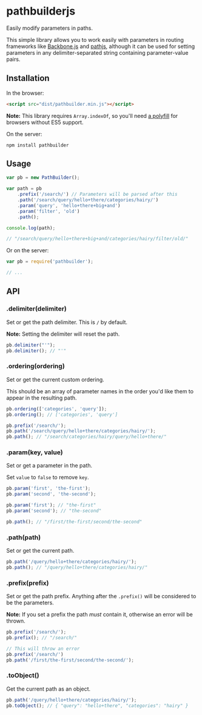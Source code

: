 # pathbuilderjs

Easily modify parameters in paths.

This simple library allows you to work easily with parameters in routing
frameworks like [Backbone.js](http://backbonejs.org/) and [pathjs](https://github.com/mtrpcic/pathjs), although it can be used for setting parameters in any
delimiter-separated string containing parameter-value pairs.

## Installation

In the browser:

```html
<script src="dist/pathbuilder.min.js"></script> 
```

**Note:** This library requires `Array.indexOf`, so you'll need [a polyfill](https://developer.mozilla.org/en-US/docs/JavaScript/Reference/Global_Objects/Array/IndexOf#Compatibility) for
browsers without ES5 support.

On the server:

```
npm install pathbuilder
```

## Usage

```js
var pb = new PathBuilder();

var path = pb
    .prefix('/search/') // Parameters will be parsed after this
    .path('/search/query/hello+there/categories/hairy/')
    .param('query', 'hello+there+big+and')
    .param('filter', 'old')
    .path();

console.log(path);

// "/search/query/hello+there+big+and/categories/hairy/filter/old/"
```

Or on the server:

```js
var pb = require('pathbuilder');

// ...
```

## API

### .delimiter(delimiter)

Set or get the path delimiter. This is `/` by default.

**Note:** Setting the delimiter will reset the path.

```js
pb.delimiter("'");
pb.delimiter(); // "'"
```

### .ordering(ordering)

Set or get the current custom ordering.

This should be an array of parameter names in the order you'd like them to
appear in the resulting path.

```js
pb.ordering(['categories', 'query']);
pb.ordering(); // ['categories', 'query']

pb.prefix('/search/');
pb.path('/search/query/hello+there/categories/hairy/');
pb.path(); // "/search/categories/hairy/query/hello+there/"
```

### .param(key, value)

Set or get a parameter in the path.

Set `value` to `false` to remove `key`.

```js
pb.param('first', 'the-first');
pb.param('second', 'the-second');

pb.param('first'); // "the-first"
pb.param('second'); // "the-second"

pb.path(); // "/first/the-first/second/the-second"
```

### .path(path)

Set or get the current path.

```js
pb.path('/query/hello+there/categories/hairy/');
pb.path(); // "/query/hello+there/categories/hairy/"
```

### .prefix(prefix)

Set or get the path prefix. Anything after the `.prefix()` will be considered
to be the parameters.

**Note:** If you set a prefix the path *must* contain it, otherwise an error
will be thrown.

```js
pb.prefix('/search/');
pb.prefix(); // "/search/"

// This will throw an error
pb.prefix('/search/')
pb.path('/first/the-first/second/the-second/');
```

### .toObject()

Get the current path as an object.

```js
pb.path('/query/hello+there/categories/hairy/');
pb.toObject(); // { "query": "hello+there", "categories": "hairy" }
```
